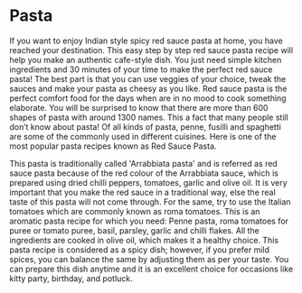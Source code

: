 # Pasta

If you want to enjoy Indian style spicy red sauce pasta at home, you have reached your destination. This easy step by step red sauce pasta recipe will help you make an authentic cafe-style dish. You just need simple kitchen ingredients and 30 minutes of your time to make the perfect red sauce pasta! The best part is that you can use veggies of your choice, tweak the sauces and make your pasta as cheesy as you like. Red sauce pasta is the perfect comfort food for the days when are in no mood to cook something elaborate. You will be surprised to know that there are more than 600 shapes of pasta with around 1300 names. This a fact that many people still don’t know about pasta! Of all kinds of pasta, penne, fusilli and spaghetti are some of the commonly used in different cuisines. Here is one of the most popular pasta recipes known as Red Sauce Pasta.

This pasta is traditionally called 'Arrabbiata pasta' and is referred as red sauce pasta because of the red colour of the Arrabbiata sauce, which is prepared using dried chilli peppers, tomatoes, garlic and olive oil. It is very important that you make the red sauce in a traditional way, else the real taste of this pasta will not come through. For the same, try to use the Italian tomatoes which are commonly known as roma tomatoes. This is an aromatic pasta recipe for which you need: Penne pasta, roma tomatoes for puree or tomato puree, basil, parsley, garlic and chilli flakes. All the ingredients are cooked in olive oil, which makes it a healthy choice. This pasta recipe is considered as a spicy dish; however, if you prefer mild spices, you can balance the same by adjusting them as per your taste. You can prepare this dish anytime and it is an excellent choice for occasions like kitty party, birthday, and potluck.

